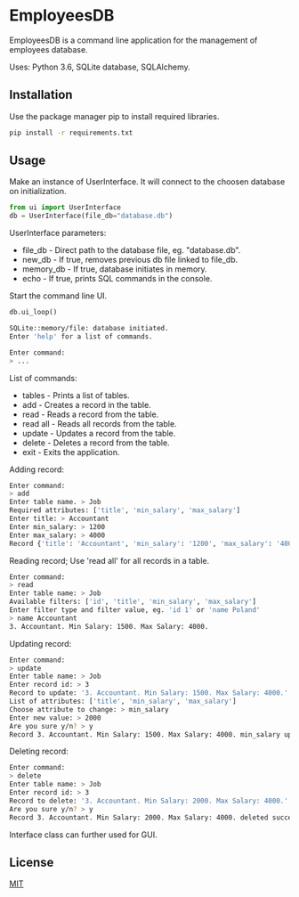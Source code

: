 # EmployeesDB

EmployeesDB is a command line application for the management of employees database. 

Uses:
Python 3.6,
SQLite database,
SQLAlchemy.

## Installation

Use the package manager pip to install required libraries.

```bash
pip install -r requirements.txt
```

## Usage

Make an instance of UserInterface. It will connect to the choosen database on initialization.
```python
from ui import UserInterface
db = UserInterface(file_db="database.db")
```
UserInterface parameters:
- file_db - Direct path to the database file, eg. "database.db".
- new_db - If true, removes previous db file linked to file_db.
- memory_db - If true, database initiates in memory.
- echo - If true, prints SQL commands in the console.

Start the command line UI.
```python
db.ui_loop()
```
```bash
SQLite::memory/file: database initiated.
Enter 'help' for a list of commands.

Enter command:
> ...
```

List of commands:
- tables - Prints a list of tables.
- add - Creates a record in the table.
- read - Reads a record from the table.
- read all - Reads all records from the table.
- update - Updates a record from the table.
- delete - Deletes a record from the table.
- exit - Exits the application.

Adding record:
```bash
Enter command:
> add
Enter table name. > Job
Required attributes: ['title', 'min_salary', 'max_salary']
Enter title: > Accountant
Enter min_salary: > 1200
Enter max_salary: > 4000
Record {'title': 'Accountant', 'min_salary': '1200', 'max_salary': '4000'} added to Job table.
```

Reading record; Use 'read all' for all records in a table.
```bash
Enter command:
> read
Enter table name: > Job
Available filters: ['id', 'title', 'min_salary', 'max_salary']
Enter filter type and filter value, eg. 'id 1' or 'name Poland'
> name Accountant
3. Accountant. Min Salary: 1500. Max Salary: 4000.
```

Updating record:
```bash
Enter command:
> update
Enter table name: > Job
Enter record id: > 3
Record to update: '3. Accountant. Min Salary: 1500. Max Salary: 4000.'
List of attributes: ['title', 'min_salary', 'max_salary']
Choose attribute to change: > min_salary
Enter new value: > 2000
Are you sure y/n? > y
Record 3. Accountant. Min Salary: 1500. Max Salary: 4000. min_salary updated to '2000'.
```

Deleting record:
```bash
Enter command:
> delete
Enter table name: > Job
Enter record id: > 3
Record to delete: '3. Accountant. Min Salary: 2000. Max Salary: 4000.'
Are you sure y/n? > y
Record 3. Accountant. Min Salary: 2000. Max Salary: 4000. deleted successfully.
```

Interface class can further used for GUI.

## License

[MIT](https://choosealicense.com/licenses/mit/)

























